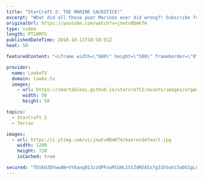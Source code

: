 ```yaml
---
title: "StarCraft 2: THE MARINE SACRIFICE!"
excerpt: "What did all those poor Marines ever did wrong?! Subscribe for more videos: http://lowko.tv/youtube The Spine Crawler contain: https://goo.gl/PBczwg  In this Platinum League match of StarCraft 2, two Terran players both decide to play strategies that are rather odd.  If you have an awesome replay of"
originalUrl: https://youtube.com/watch?v=jnwtv0DmK74
type: video
length: PT18M7S
publishedDateTime: 2018-10-11T10:18:51Z
heat: 50

featuredContent: "<iframe width=\"800\" height=\"500\" frameborder=\"0\" src=\"https://www.youtube.com/embed/jnwtv0DmK74\" allow=\"accelerometer; autoplay; encrypted-media; gyroscope; picture-in-picture\" allowfullscreen></iframe>"

provider:
  name: LowkoTV
  domain: lowko.tv
  images:
    - url: https://smartableai.github.io/starcraft2/assets/images/organizations/lowko.tv-50x50.jpg
      width: 50
      height: 50

topics:
  - StarCraft 2
  - Terran

images:
  - url: https://i.ytimg.com/vi/jnwtv0DmK74/maxresdefault.jpg
    width: 1280
    height: 720
    isCached: true

secured: "fbSkOZQYwwAN+VY8angB13zzOPFxoMlGHL1StZdREA5s7g31htwVzIwbG1gL87mbbw6y2RRXMcklCnFJzebDMzr0lcMprV8IuAI70WcZ7pbxcIvDoAMvJM2mgTJ2LBRBiLE0IYfrU/V+O5V7fHQy9EV/gfw/yJaq1mAOha27mTAZxqeqwwhYlbQSCdBKvXgTIL2V176fTxZSESWLd9M9i138PRBMAzN1Y9qPaQ9L70Ox27MH2SOED3CFMBnypbA4juaH3mctnxSriKZ3nTpUB+DmtWN+nogrzdkqjJtVZXksuE6gNUd6/4e7EURbIqgscH395TYVM5rjMlV10oM85QdDm+4UzAvrKsFLDqD9gNuWR1TMvNYwqcvVgBWH2KFMeujfa/D6t/59waN6DDOoj9UpOd+VyDkkxsy1X9TwD/M=;FjqtaXC4bqodrBGRImL44Q=="
---
```


